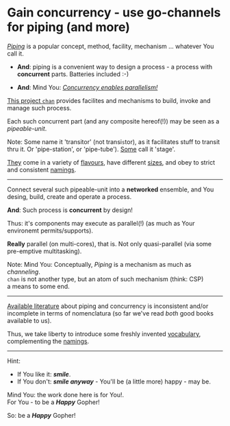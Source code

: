 # Gain concurrency - use go-channels for piping (and more)

*[Piping](pipe.md)* is a popular concept, method, facility, mechanism ... whatever You call it.

- **And**: piping is a convenient way to design a process - a process with **concurrent** parts.
  Batteries included :-)

- **And**: Mind You: *[Concurrency enables parallelism!](resources.md)*

[This project `chan`](https://github.com/GoLangsam/AnyType/chan/) provides facilites and mechanisms to build, invoke and manage such process.

Each such concurrent part (and any composite hereof(!)) may be seen as a _pipeable-unit_.

Note: Some name it 'transitor' (not transi`s`tor), as it facilitates stuff to transit thru it. Or 'pipe-station', or 'pipe-tube'). [Some](https://blog.golang.org/pipelines) call it 'stage'.

[They](functions.md) come in a variety of [flavours](flavours.md), have different [sizes](sizes.md), and obey to strict and consistent [namings](namings.md).

---
Connect several such pipeable-unit into a **networked** ensemble, and You desing, build, create and operate a process.

**And**: Such process is **concurrent** by design!

Thus: it's components may execute as parallel(!)
(as much as Your environemt permits/supports).

**Really** parallel (on multi-cores), that is.
Not only quasi-parallel (via some pre-emptive multitasking).

Note: Mind You: Conceptually, *Piping* is a mechanism as much as *channeling*.  
`chan` is not another type, but an atom of such mechanism (think: CSP)  
a means to some end.

---
[Available literature](resources.md) about piping and concurrency is inconsistent and/or incomplete in terms of nomenclatura (so far we've read *both* good books available to us).

Thus, we take liberty to introduce some freshly invented [vocabulary](Vocabulary.md), complementing the [namings](namings.md).

---
Hint:
- If You like it: ***smile***.
- If You don't: ***smile anyway*** - You'll be (a little more) happy - may be.

Mind You: the work done here is for You!.  
For You - to be a ***Happy*** Gopher!  

So: be a ***Happy*** Gopher!
